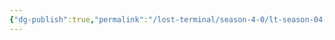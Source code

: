 ```yaml
---
{"dg-publish":true,"permalink":"/lost-terminal/season-4-0/lt-season-04-0/","tags":["project/lt"]}
---
```


 